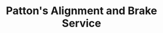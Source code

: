 ---
title: "Patton's Alignment and Brake Service"
url: /tallahassee/pattons-alignment-and-brake-service/
shop: Autowerkstatt
---